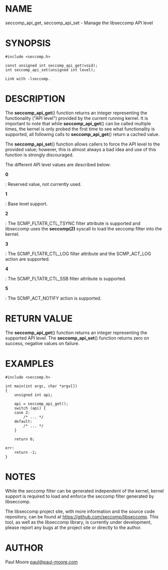 NAME
====

seccomp_api_get, seccomp_api_set - Manage the libseccomp API level

SYNOPSIS
========

    #include <seccomp.h>

    const unsigned int seccomp_api_get(void);
    int seccomp_api_set(unsigned int level);

    Link with -lseccomp.

DESCRIPTION
===========

The **seccomp_api_get**() function returns an integer representing the
functionality ("API level") provided by the current running kernel. It
is important to note that while **seccomp_api_get**() can be called
multiple times, the kernel is only probed the first time to see what
functionality is supported, all following calls to
**seccomp_api_get**() return a cached value.

The **seccomp_api_set**() function allows callers to force the API
level to the provided value; however, this is almost always a bad idea
and use of this function is strongly discouraged.

The different API level values are described below:

**0**

:   Reserved value, not currently used.

**1**

:   Base level support.

**2**

:   The SCMP_FLTATR_CTL_TSYNC filter attribute is supported and
    libseccomp uses the **seccomp(2)** syscall to load the seccomp
    filter into the kernel.

**3**

:   The SCMP_FLTATR_CTL_LOG filter attribute and the SCMP_ACT_LOG
    action are supported.

**4**

:   The SCMP_FLTATR_CTL_SSB filter attribute is supported.

**5**

:   The SCMP_ACT_NOTIFY action is supported.

RETURN VALUE
============

The **seccomp_api_get**() function returns an integer representing the
supported API level. The **seccomp_api_set**() function returns zero
on success, negative values on failure.

EXAMPLES
========

    #include <seccomp.h>

    int main(int argc, char *argv[])
    {
    	unsigned int api;

    	api = seccomp_api_get();
    	switch (api) {
    	case 2:
    		/* ... */
    	default:
    		/* ... */
    	}

    	return 0;

    err:
    	return -1;
    }

NOTES
=====

While the seccomp filter can be generated independent of the kernel,
kernel support is required to load and enforce the seccomp filter
generated by libseccomp.

The libseccomp project site, with more information and the source code
repository, can be found at https://github.com/seccomp/libseccomp. This
tool, as well as the libseccomp library, is currently under development,
please report any bugs at the project site or directly to the author.

AUTHOR
======

Paul Moore <paul@paul-moore.com>
